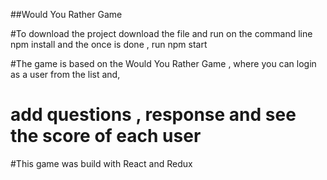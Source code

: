 ##Would You Rather Game 

#To download the project download the file and run on the command line npm install and the once is done , run npm start

#The game is based on the Would You Rather Game , where you can login as a user from the list and,

# add questions , response and see the score of each user 

 #This game was build with React and Redux
